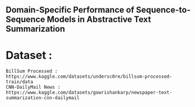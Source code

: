 ## Domain-Specific Performance of Sequence-to-Sequence Models in Abstractive Text Summarization

# Dataset : 
    BillSum Processed : https://www.kaggle.com/datasets/undersc0re/billsum-processed-train/data
    CNN-DailyMail News : https://www.kaggle.com/datasets/gowrishankarp/newspaper-text-summarization-cnn-dailymail

